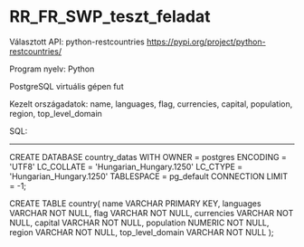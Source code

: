 # RR_FR_SWP_teszt_feladat

Választott API: python-restcountries https://pypi.org/project/python-restcountries/

Program nyelv: Python

PostgreSQL virtuális gépen fut

Kezelt országadatok: name, languages, flag, currencies, capital, population, region, top_level_domain

SQL:
***

CREATE DATABASE country_datas
    WITH 
    OWNER = postgres
    ENCODING = 'UTF8'
    LC_COLLATE = 'Hungarian_Hungary.1250'
    LC_CTYPE = 'Hungarian_Hungary.1250'
    TABLESPACE = pg_default
    CONNECTION LIMIT = -1;

CREATE TABLE country(
	name VARCHAR PRIMARY KEY,
	languages VARCHAR NOT NULL,
	flag VARCHAR NOT NULL,
	currencies VARCHAR NOT NULL,
	capital VARCHAR NOT NULL,
	population NUMERIC NOT NULL,
	region VARCHAR NOT NULL,
	top_level_domain VARCHAR NOT NULL
);


